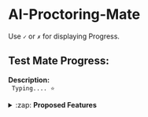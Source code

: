 # AI-Proctoring-Mate

Use <code>&#x2713;</code> or <code>&#x2717;</code> for displaying Progress.

## Test Mate Progress:

<strong>Description:</strong><br>
<code>
Typing.... &#11088;
</code>

<details>
  
  <summary>:zap: <strong>Proposed Features </strong> </summary>
 
#### 1. Home:

- <code>[-]</code> &nbsp; Landing Page

#### 2. Authentication:

- <code>[-]</code> &nbsp; Registration 
- <code>[-]</code> &nbsp; Login
- <code>[-]</code> &nbsp; Email Activation
- <code>[-]</code> &nbsp; Reset Password via Mail
- <code>[-]</code> &nbsp; Logout

#### 3. Dashboard:

- <code>[-]</code> &nbsp; Create Quiz
  
  <ul>
   <li><code>[-]</code> &nbsp; Configurations Page</li> 
   <li><code>[-]</code> &nbsp; Dynamic Section's Page</li>
   <li><code>[-]</code> &nbsp; Uniques Code Display Page</li> 
  </ul>
  

- <code>[-]</code> &nbsp; Stats Cards
- <code>[-]</code> &nbsp; Stats Plot
- <code>[-]</code> &nbsp; Activity Timeline
- <code>[-]</code> &nbsp; Quizzes Created
- <code>[-]</code> &nbsp; Responses Received

#### 4. Feedback & Contact Us:

- <code>[-]</code> &nbsp; Reach Us Form
- <code>[-]</code> &nbsp; Feedback Form

</details>

